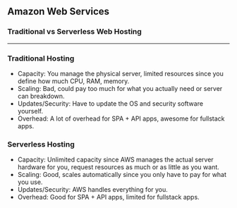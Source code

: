 ## Amazon Web Services

### Traditional vs Serverless Web Hosting
---
### Traditional Hosting
- Capacity: You manage the physical server, limited resources since you define how much CPU, RAM, memory.
- Scaling: Bad, could pay too much for what you actually need or server can breakdown.
- Updates/Security: Have to update the OS and security software yourself.
- Overhead: A lot of overhead for SPA + API apps, awesome for fullstack apps.

### Serverless Hosting
- Capacity: Unlimited capacity since AWS manages the actual server hardware for you, request resources as much or as little as you want.
- Scaling: Good, scales automatically since you only have to pay for what you use.
- Updates/Security: AWS handles everything for you.
- Overhead: Good for SPA + API apps, limited for fullstack apps.

